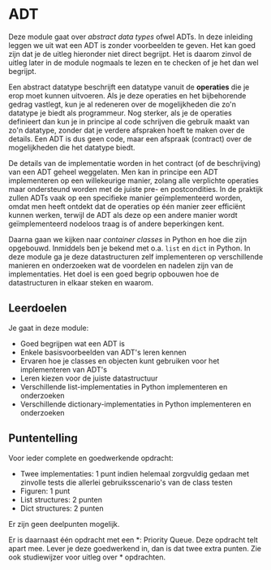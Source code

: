 # ADT

Deze module gaat over *abstract data types* ofwel ADTs. In deze inleiding leggen we uit wat een ADT is zonder voorbeelden te geven. Het kan goed zijn dat je de uitleg hieronder niet direct begrijpt. Het is daarom zinvol de uitleg later in de module nogmaals te lezen en te checken of je het dan wel begrijpt.

Een abstract datatype beschrijft een datatype vanuit de **operaties** die je erop moet kunnen uitvoeren. Als je deze operaties en het bijbehorende gedrag vastlegt, kun je al redeneren over de mogelijkheden die zo'n datatype je biedt als programmeur. Nog sterker, als je de operaties definieert dan kun je in principe al code schrijven die gebruik maakt van zo'n datatype, zonder dat je verdere afspraken hoeft te maken over de details. Een ADT is dus geen code, maar een afspraak (contract) over de mogelijkheden die het datatype biedt.

De details van de implementatie worden in het contract (of de beschrijving) van een ADT geheel weggelaten. Men kan in principe een ADT implementeren op een willekeurige manier, zolang alle verplichte operaties maar ondersteund worden met de juiste pre- en postcondities. In de praktijk zullen ADTs vaak op een specifieke manier geïmplementeerd worden, omdat men heeft ontdekt dat de operaties op één manier zeer efficiënt kunnen werken, terwijl de ADT als deze op een andere manier wordt geïmplementeerd nodeloos traag is of andere beperkingen kent.

Daarna gaan we kijken naar *container classes* in Python en hoe die zijn opgebouwd. Inmiddels ben je bekend met o.a. `list` en `dict` in Python. In deze module ga je deze datastructuren zelf implementeren op verschillende manieren en onderzoeken wat de voordelen en nadelen zijn van de implementaties. Het doel is een goed begrip opbouwen hoe de datastructuren in elkaar steken en waarom.

## Leerdoelen

Je gaat in deze module:

- Goed begrijpen wat een ADT is
- Enkele basisvoorbeelden van ADT's leren kennen
- Ervaren hoe je classes en objecten kunt gebruiken voor het implementeren van ADT's
- Leren kiezen voor de juiste datastructuur
- Verschillende list-implementaties in Python implementeren en onderzoeken
- Verschillende dictionary-implementaties in Python implementeren en onderzoeken

## Puntentelling

Voor ieder complete en goedwerkende opdracht:

- Twee implementaties: 1 punt indien helemaal zorgvuldig gedaan met zinvolle tests die allerlei gebruiksscenario's van de class testen
- Figuren: 1 punt
- List structures: 2 punten
- Dict structures: 2 punten

Er zijn geen deelpunten mogelijk.

Er is daarnaast één opdracht met een *: Priority Queue. Deze opdracht telt apart mee. Lever je deze goedwerkend in, dan is dat twee extra punten. Zie ook studiewijzer voor uitleg over * opdrachten.
